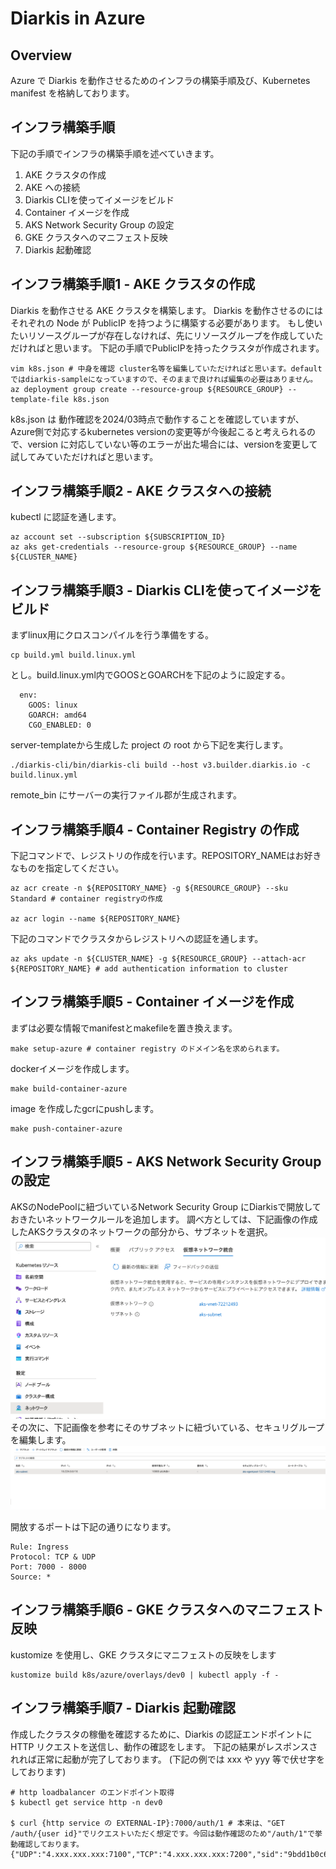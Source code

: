 # Diarkis in Azure
## Overview
Azure で Diarkis を動作させるためのインフラの構築手順及び、Kubernetes manifest を格納しております。

## インフラ構築手順
下記の手順でインフラの構築手順を述べていきます。

1. AKE クラスタの作成
2. AKE への接続
3. Diarkis CLIを使ってイメージをビルド
4. Container イメージを作成
5. AKS Network Security Group の設定
6. GKE クラスタへのマニフェスト反映
7. Diarkis 起動確認

## インフラ構築手順1 - AKE クラスタの作成
Diarkis を動作させる AKE クラスタを構築します。
Diarkis を動作させるのにはそれぞれの Node が PublicIP を持つように構築する必要があります。
もし使いたいリソースグループが存在しなければ、先にリソースグループを作成していただければと思います。
下記の手順でPublicIPを持ったクラスタが作成されます。
```
vim k8s.json # 中身を確認 cluster名等を編集していただければと思います。defaultではdiarkis-sampleになっていますので、そのままで良ければ編集の必要はありません。
az deployment group create --resource-group ${RESOURCE_GROUP} --template-file k8s.json
```

k8s.json は 動作確認を2024/03時点で動作することを確認していますが、Azure側で対応するkubernetes versionの変更等が今後起こると考えられるので、version に対応していない等のエラーが出た場合には、versionを変更して試してみていただければと思います。

## インフラ構築手順2 - AKE クラスタへの接続
kubectl に認証を通します。
```
az account set --subscription ${SUBSCRIPTION_ID}
az aks get-credentials --resource-group ${RESOURCE_GROUP} --name ${CLUSTER_NAME} 
```
## インフラ構築手順3 - Diarkis CLIを使ってイメージをビルド
まずlinux用にクロスコンパイルを行う準備をする。
```
cp build.yml build.linux.yml
```

とし。build.linux.yml内でGOOSとGOARCHを下記のように設定する。
```
  env:
    GOOS: linux
    GOARCH: amd64
    CGO_ENABLED: 0
```

server-templateから生成した project の root から下記を実行します。
```
./diarkis-cli/bin/diarkis-cli build --host v3.builder.diarkis.io -c build.linux.yml
```
remote_bin にサーバーの実行ファイル郡が生成されます。

## インフラ構築手順4 - Container Registry の作成
下記コマンドで、レジストリの作成を行います。REPOSITORY_NAMEはお好きなものを指定してください。
```
az acr create -n ${REPOSITORY_NAME} -g ${RESOURCE_GROUP} --sku Standard # container registryの作成

az acr login --name ${REPOSITORY_NAME}
```
下記のコマンドでクラスタからレジストリへの認証を通します。
```
az aks update -n ${CLUSTER_NAME} -g ${RESOURCE_GROUP} --attach-acr ${REPOSITORY_NAME} # add authentication information to cluster
```

## インフラ構築手順5 - Container イメージを作成
まずは必要な情報でmanifestとmakefileを置き換えます。
```
make setup-azure # container registry のドメイン名を求められます。
```
dockerイメージを作成します。
```
make build-container-azure
```

image を作成したgcrにpushします。
```
make push-container-azure
```

## インフラ構築手順5 - AKS Network Security Group の設定
AKSのNodePoolに紐づいているNetwork Security Group にDiarkisで開放しておきたいネットワークルールを追加します。
調べ方としては、下記画像の作成したAKSクラスタのネットワークの部分から、サブネットを選択。
![clusterNetwork](./img/cluster_network.png)
その次に、下記画像を参考にそのサブネットに紐づいている、セキュリグループを編集します。
![securityGroup](./img/security_group.png)

開放するポートは下記の通りになります。
```
Rule: Ingress
Protocol: TCP & UDP
Port: 7000 - 8000
Source: *
```

## インフラ構築手順6 - GKE クラスタへのマニフェスト反映
kustomize を使用し、GKE クラスタにマニフェストの反映をします
```
kustomize build k8s/azure/overlays/dev0 | kubectl apply -f -
```

## インフラ構築手順7 - Diarkis 起動確認
作成したクラスタの稼働を確認するために、Diarkis の認証エンドポイントに HTTP リクエストを送信し、動作の確認をします。
下記の結果がレスポンスされれば正常に起動が完了しております。
(下記の例では xxx や yyy 等で伏せ字をしております)
```
# http loadbalancer のエンドポイント取得
$ kubectl get service http -n dev0

$ curl {http service の EXTERNAL-IP}:7000/auth/1 # 本来は、"GET /auth/{user id}"でリクエストいただく想定です。今回は動作確認のため"/auth/1"で挙動確認しております。
{"UDP":"4.xxx.xxx.xxx:7100","TCP":"4.xxx.xxx.xxx:7200","sid":"9bdd1b0c63754a5a9a086f697ddfb65b","encryptionKey":"f421c2667be84f1cb01e3cbba4956706","encryptionIV":"549ac6ca1d5343e8823d07e6e00736c2","encryptionMacKey":"a8c588e080d74605a0b932ddc84163f2"}
```

